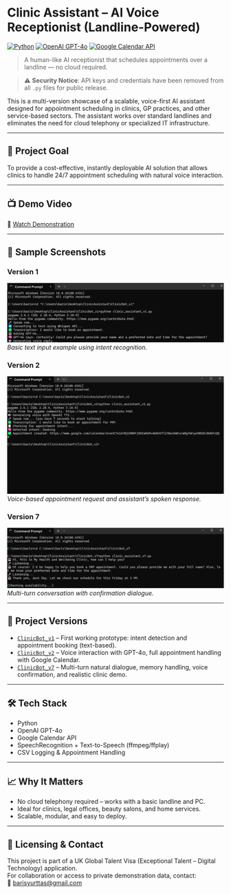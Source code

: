 # Clinic Assistant – AI Voice Receptionist (Landline-Powered)

[![Python](https://img.shields.io/badge/Python-3.10-blue?logo=python)](https://www.python.org/)
[![OpenAI GPT-4o](https://img.shields.io/badge/OpenAI-GPT--4o-ff69b4?logo=openai)](https://platform.openai.com/)
[![Google Calendar API](https://img.shields.io/badge/Google%20Calendar%20API-Enabled-blue?logo=googlecalendar)](https://developers.google.com/calendar)

> A human-like AI receptionist that schedules appointments over a landline — no cloud required.

> ⚠️ **Security Notice**: API keys and credentials have been removed from all `.py` files for public release.

This is a multi-version showcase of a scalable, voice-first AI assistant designed for appointment scheduling in clinics, GP practices, and other service-based sectors. The assistant works over standard landlines and eliminates the need for cloud telephony or specialized IT infrastructure.

---

## 🎯 Project Goal

To provide a cost-effective, instantly deployable AI solution that allows clinics to handle 24/7 appointment scheduling with natural voice interaction.

---

## 📺 Demo Video

🎥 [Watch Demonstration](https://drive.google.com/file/d/1fSnoXweF3DPscOMT_REZauueIymp6N_P/view?usp=sharing)

---

## 📸 Sample Screenshots

### Version 1
![v1 Screenshot](./ClinicBot_v1/screenshots/gpt_response.png)  
*Basic text input example using intent recognition.*

### Version 2
![v2 Screenshot](./ClinicBot_v2/screenshots/v2_appointment_success.png)  
*Voice-based appointment request and assistant’s spoken response.*

### Version 7
![v7 Screenshot](./ClinicBot_v7/screenshots/v7_02_conversation.png)  
*Multi-turn conversation with confirmation dialogue.*

---

## 📂 Project Versions

- [`ClinicBot_v1`](./ClinicBot_v1/README.md) – First working prototype: intent detection and appointment booking (text-based).
- [`ClinicBot_v2`](./ClinicBot_v2/README.md) – Voice interaction with GPT-4o, full appointment handling with Google Calendar.
- [`ClinicBot_v7`](./ClinicBot_v7/README.md) – Multi-turn natural dialogue, memory handling, voice confirmation, and realistic clinic demo.

---

## 🛠️ Tech Stack

- Python
- OpenAI GPT-4o
- Google Calendar API
- SpeechRecognition + Text-to-Speech (ffmpeg/ffplay)
- CSV Logging & Appointment Handling

---

## 📈 Why It Matters

- No cloud telephony required – works with a basic landline and PC.
- Ideal for clinics, legal offices, beauty salons, and home services.
- Scalable, modular, and easy to deploy.

---

## 📃 Licensing & Contact

This project is part of a UK Global Talent Visa (Exceptional Talent – Digital Technology) application.  
For collaboration or access to private demonstration data, contact:  
📧 [barisyurttas@gmail.com](mailto:barisyurttas@gmail.com)
